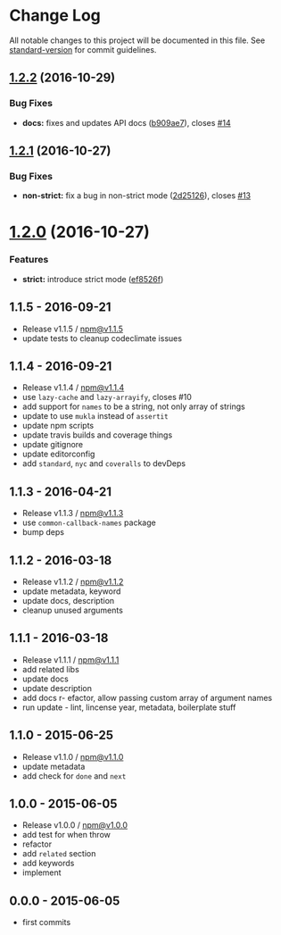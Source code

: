 # Change Log

All notable changes to this project will be documented in this file. See [standard-version](https://github.com/conventional-changelog/standard-version) for commit guidelines.

<a name="1.2.2"></a>
## [1.2.2](https://github.com/tunnckocore/is-async-function/compare/v1.2.1...v1.2.2) (2016-10-29)


### Bug Fixes

* **docs:** fixes and updates API docs ([b909ae7](https://github.com/tunnckocore/is-async-function/commit/b909ae7)), closes [#14](https://github.com/tunnckocore/is-async-function/issues/14)



<a name="1.2.1"></a>
## [1.2.1](https://github.com/tunnckocore/is-async-function/compare/v1.2.0...v1.2.1) (2016-10-27)


### Bug Fixes

* **non-strict:** fix a bug in non-strict mode ([2d25126](https://github.com/tunnckocore/is-async-function/commit/2d25126)), closes [#13](https://github.com/tunnckocore/is-async-function/issues/13)



<a name="1.2.0"></a>
# [1.2.0](https://github.com/tunnckocore/is-async-function/compare/v1.1.5...v1.2.0) (2016-10-27)


### Features

* **strict:** introduce strict mode ([ef8526f](https://github.com/tunnckocore/is-async-function/commit/ef8526f))





## 1.1.5 - 2016-09-21
- Release v1.1.5 / npm@v1.1.5
- update tests to cleanup codeclimate issues

## 1.1.4 - 2016-09-21
- Release v1.1.4 / npm@v1.1.4
- use `lazy-cache` and `lazy-arrayify`, closes #10
- add support for `names` to be a string, not only array of strings
- update to use `mukla` instead of `assertit`
- update npm scripts
- update travis builds and coverage things
- update gitignore
- update editorconfig
- add `standard`, `nyc` and `coveralls` to devDeps

## 1.1.3 - 2016-04-21
- Release v1.1.3 / npm@v1.1.3
- use `common-callback-names` package
- bump deps

## 1.1.2 - 2016-03-18
- Release v1.1.2 / npm@v1.1.2
- update metadata, keyword
- update docs, description
- cleanup unused arguments

## 1.1.1 - 2016-03-18
- Release v1.1.1 / npm@v1.1.1
- add related libs
- update docs
- update description
- add docs
r- efactor, allow passing custom array of argument names
- run update - lint, lincense year, metadata, boilerplate stuff

## 1.1.0 - 2015-06-25
- Release v1.1.0 / npm@v1.1.0
- update metadata
- add check for `done` and `next`

## 1.0.0 - 2015-06-05
- Release v1.0.0 / npm@v1.0.0
- add test for when throw
- refactor
- add `related` section
- add keywords
- implement

## 0.0.0 - 2015-06-05
- first commits